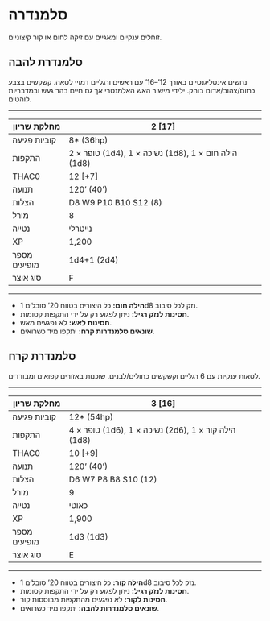 # סלמנדרה

זוחלים ענקיים ומאגיים עם זיקה לחום או קור קיצוניים.

## סלמנדרת להבה

נחשים אינטליגנטיים באורך 12’–16’ עם ראשים ורגליים דמויי לטאה. קשקשים בצבע כתום/צהוב/אדום בוהק. ילידי מישור האש האלמנטרי אך גם חיים בהר געש ובמדבריות לוהטים.

------

| מחלקת שריון     | 2 [17]                                              |
| ---------------- | --------------------------------------------------- |
| קוביות פגיעה    | 8* (36hp)                                           |
| התקפות          | 2 × טופר (1d4), 1 × נשיכה (1d8), 1 × הילה חום (1d8) |
| THAC0            | 12 [+7]                                             |
| תנועה           | 120’ (40’)                                          |
| הצלות           | D8 W9 P10 B10 S12 (8)                               |
| מורל            | 8                                                   |
| נטייה           | נייטרלי                                             |
| XP               | 1,200                                               |
| מספר מופיעים    | 1d4+1 (2d4)                                         |
| סוג אוצר        | F                                                   |

------

- **הילה חום:** כל היצורים בטווח 20’ סובלים 1d8 נזק לכל סיבוב.
- **חסינות לנזק רגיל:** ניתן לפגוע רק על ידי התקפות קסומות.
- **חסינות לאש:** לא נפגעים מאש.
- **שונאים סלמנדרות קרח:** יתקפו מיד כשרואים.

## סלמנדרת קרח

לטאות ענקיות עם 6 רגליים וקשקשים כחולים/לבנים. שוכנות באזורים קפואים ומבודדים.

------

| מחלקת שריון     | 3 [16]                                              |
| ---------------- | --------------------------------------------------- |
| קוביות פגיעה    | 12* (54hp)                                          |
| התקפות          | 4 × טופר (1d6), 1 × נשיכה (2d6), 1 × הילה קור (1d8) |
| THAC0            | 10 [+9]                                             |
| תנועה           | 120’ (40’)                                          |
| הצלות           | D6 W7 P8 B8 S10 (12)                                |
| מורל            | 9                                                   |
| נטייה           | כאוטי                                               |
| XP               | 1,900                                               |
| מספר מופיעים    | 1d3 (1d3)                                           |
| סוג אוצר        | E                                                   |

------

- **הילה קור:** כל היצורים בטווח 20’ סובלים 1d8 נזק לכל סיבוב.
- **חסינות לנזק רגיל:** ניתן לפגוע רק על ידי התקפות קסומות.
- **חסינות לקור:** לא נפגעים מהתקפות מבוססות קור.
- **שונאים סלמנדרות להבה:** יתקפו מיד כשרואים.